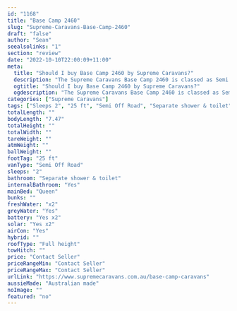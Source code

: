 ```yaml
---
id: "1168"
title: "Base Camp 2460"
slug: "Supreme-Caravans-Base-Camp-2460"
draft: "false"
author: "Sean"
seealsolinks: "1"
section: "review"
date: "2022-10-10T22:00:09+11:00"
meta:
  title: "Should I buy Base Camp 2460 by Supreme Caravans?"
  description: "The Supreme Caravans Base Camp 2460 is classed as Semi Off Road, and sleeps 2 people. It is Australian made and comes in at 25 ft. It generally has Separate shower & toilet."
  ogtitle: "Should I buy Base Camp 2460 by Supreme Caravans?"
  ogdescription: "The Supreme Caravans Base Camp 2460 is classed as Semi Off Road, and sleeps 2 people. It is Australian made and comes in at 25 ft. It generally has Separate shower & toilet."
categories: ["Supreme Caravans"]
tags: ["Sleeps 2", "25 ft", "Semi Off Road", "Separate shower & toilet", "Full height", "Price Unknown"]
totalLength: ""
bodyLength: "7.47"
totalHeight: ""
totalWidth: ""
tareWeight: ""
atmWeight: ""
ballWeight: ""
footTag: "25 ft"
vanType: "Semi Off Road"
sleeps: "2"
bathroom: "Separate shower & toilet"
internalBathroom: "Yes"
mainBed: "Queen"
bunks: ""
freshWater: "x2"
greyWater: "Yes"
battery: "Yes x2"
solar: "Yes x2"
airCon: "Yes"
hybrid: ""
roofType: "Full height"
towHitch: ""
price: "Contact Seller"
priceRangeMin: "Contact Seller"
priceRangeMax: "Contact Seller"
urlLink: "https://www.supremecaravans.com.au/base-camp-caravans"
aussieMade: "Australian made"
noImage: ""
featured: "no"
---
```


